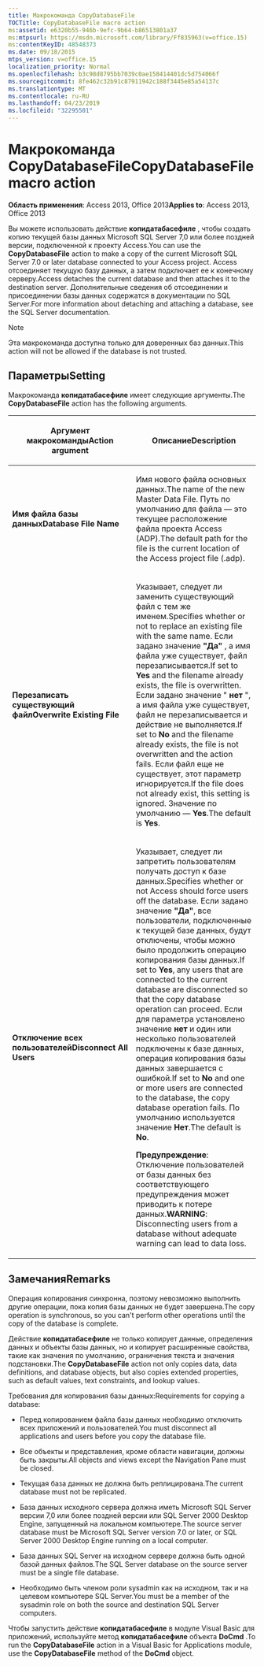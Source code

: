 ```yaml
---
title: Макрокоманда CopyDatabaseFile
TOCTitle: CopyDatabaseFile macro action
ms:assetid: e6320b55-946b-9efc-9b64-b86513801a37
ms:mtpsurl: https://msdn.microsoft.com/library/Ff835963(v=office.15)
ms:contentKeyID: 48548373
ms.date: 09/18/2015
mtps_version: v=office.15
localization_priority: Normal
ms.openlocfilehash: b3c98d8795bb7039c0ae158414401dc5d754066f
ms.sourcegitcommit: 8fe462c32b91c87911942c188f3445e85a54137c
ms.translationtype: MT
ms.contentlocale: ru-RU
ms.lasthandoff: 04/23/2019
ms.locfileid: "32295501"
---
```

# <a name="copydatabasefile-macro-action"></a><span data-ttu-id="23e6f-102">Макрокоманда CopyDatabaseFile</span><span class="sxs-lookup"><span data-stu-id="23e6f-102">CopyDatabaseFile macro action</span></span>

<span data-ttu-id="23e6f-103">**Область применения**: Access 2013, Office 2013</span><span class="sxs-lookup"><span data-stu-id="23e6f-103">**Applies to**: Access 2013, Office 2013</span></span>

<span data-ttu-id="23e6f-104">Вы можете использовать действие **копидатабасефиле** , чтобы создать копию текущей базы данных Microsoft SQL Server 7,0 или более поздней версии, подключенной к проекту Access.</span><span class="sxs-lookup"><span data-stu-id="23e6f-104">You can use the **CopyDatabaseFile** action to make a copy of the current Microsoft SQL Server 7.0 or later database connected to your Access project.</span></span> <span data-ttu-id="23e6f-105">Access отсоединяет текущую базу данных, а затем подключает ее к конечному серверу.</span><span class="sxs-lookup"><span data-stu-id="23e6f-105">Access detaches the current database and then attaches it to the destination server.</span></span> <span data-ttu-id="23e6f-106">Дополнительные сведения об отсоединении и присоединении базы данных содержатся в документации по SQL Server.</span><span class="sxs-lookup"><span data-stu-id="23e6f-106">For more information about detaching and attaching a database, see the SQL Server documentation.</span></span>

> [!NOTE]
> <span data-ttu-id="23e6f-107">Эта макрокоманда доступна только для доверенных баз данных.</span><span class="sxs-lookup"><span data-stu-id="23e6f-107">This action will not be allowed if the database is not trusted.</span></span> 


## <a name="setting"></a><span data-ttu-id="23e6f-108">Параметры</span><span class="sxs-lookup"><span data-stu-id="23e6f-108">Setting</span></span>

<span data-ttu-id="23e6f-109">Макрокоманда **копидатабасефиле** имеет следующие аргументы.</span><span class="sxs-lookup"><span data-stu-id="23e6f-109">The **CopyDatabaseFile** action has the following arguments.</span></span>

<table>
<colgroup>
<col style="width: 50%" />
<col style="width: 50%" />
</colgroup>
<thead>
<tr class="header">
<th><p><span data-ttu-id="23e6f-110">Аргумент макрокоманды</span><span class="sxs-lookup"><span data-stu-id="23e6f-110">Action argument</span></span></p></th>
<th><p><span data-ttu-id="23e6f-111">Описание</span><span class="sxs-lookup"><span data-stu-id="23e6f-111">Description</span></span></p></th>
</tr>
</thead>
<tbody>
<tr class="odd">
<td><p><span data-ttu-id="23e6f-112"><strong>Имя файла базы данных</strong></span><span class="sxs-lookup"><span data-stu-id="23e6f-112"><strong>Database File Name</strong></span></span></p></td>
<td><p><span data-ttu-id="23e6f-113">Имя нового файла основных данных.</span><span class="sxs-lookup"><span data-stu-id="23e6f-113">The name of the new Master Data File.</span></span> <span data-ttu-id="23e6f-114">Путь по умолчанию для файла — это текущее расположение файла проекта Access (ADP).</span><span class="sxs-lookup"><span data-stu-id="23e6f-114">The default path for the file is the current location of the Access project file (.adp).</span></span></p></td>
</tr>
<tr class="even">
<td><p><span data-ttu-id="23e6f-115"><strong>Перезаписать существующий файл</strong></span><span class="sxs-lookup"><span data-stu-id="23e6f-115"><strong>Overwrite Existing File</strong></span></span></p></td>
<td><p><span data-ttu-id="23e6f-116">Указывает, следует ли заменить существующий файл с тем же именем.</span><span class="sxs-lookup"><span data-stu-id="23e6f-116">Specifies whether or not to replace an existing file with the same name.</span></span> <span data-ttu-id="23e6f-117">Если задано значение <strong>"Да"</strong> , а имя файла уже существует, файл перезаписывается.</span><span class="sxs-lookup"><span data-stu-id="23e6f-117">If set to <strong>Yes</strong> and the filename already exists, the file is overwritten.</span></span> <span data-ttu-id="23e6f-118">Если задано значение " <strong>нет</strong> ", а имя файла уже существует, файл не перезаписывается и действие не выполняется.</span><span class="sxs-lookup"><span data-stu-id="23e6f-118">If set to <strong>No</strong> and the filename already exists, the file is not overwritten and the action fails.</span></span> <span data-ttu-id="23e6f-119">Если файл еще не существует, этот параметр игнорируется.</span><span class="sxs-lookup"><span data-stu-id="23e6f-119">If the file does not already exist, this setting is ignored.</span></span> <span data-ttu-id="23e6f-120">Значение по умолчанию — <strong>Yes</strong>.</span><span class="sxs-lookup"><span data-stu-id="23e6f-120">The default is <strong>Yes</strong>.</span></span></p></td>
</tr>
<tr class="odd">
<td><p><span data-ttu-id="23e6f-121"><strong>Отключение всех пользователей</strong></span><span class="sxs-lookup"><span data-stu-id="23e6f-121"><strong>Disconnect All Users</strong></span></span></p></td>
<td><p><span data-ttu-id="23e6f-122">Указывает, следует ли запретить пользователям получать доступ к базе данных.</span><span class="sxs-lookup"><span data-stu-id="23e6f-122">Specifies whether or not Access should force users off the database.</span></span> <span data-ttu-id="23e6f-123">Если задано значение <strong>"Да"</strong>, все пользователи, подключенные к текущей базе данных, будут отключены, чтобы можно было продолжить операцию копирования базы данных.</span><span class="sxs-lookup"><span data-stu-id="23e6f-123">If set to <strong>Yes</strong>, any users that are connected to the current database are disconnected so that the copy database operation can proceed.</span></span> <span data-ttu-id="23e6f-124">Если для параметра установлено значение <strong>нет</strong> и один или несколько пользователей подключены к базе данных, операция копирования базы данных завершается с ошибкой.</span><span class="sxs-lookup"><span data-stu-id="23e6f-124">If set to <strong>No</strong> and one or more users are connected to the database, the copy database operation fails.</span></span> <span data-ttu-id="23e6f-125">По умолчанию используется значение <strong>Нет</strong>.</span><span class="sxs-lookup"><span data-stu-id="23e6f-125">The default is <strong>No</strong>.</span></span></p><p><span data-ttu-id="23e6f-126"><strong>Предупреждение</strong>: Отключение пользователей от базы данных без соответствующего предупреждения может приводить к потере данных.</span><span class="sxs-lookup"><span data-stu-id="23e6f-126"><strong>WARNING</strong>: Disconnecting users from a database without adequate warning can lead to data loss.</span></span></p></td>
</tr>
</tbody>
</table>


## <a name="remarks"></a><span data-ttu-id="23e6f-127">Замечания</span><span class="sxs-lookup"><span data-stu-id="23e6f-127">Remarks</span></span>

<span data-ttu-id="23e6f-128">Операция копирования синхронна, поэтому невозможно выполнить другие операции, пока копия базы данных не будет завершена.</span><span class="sxs-lookup"><span data-stu-id="23e6f-128">The copy operation is synchronous, so you can't perform other operations until the copy of the database is complete.</span></span>

<span data-ttu-id="23e6f-129">Действие **копидатабасефиле** не только копирует данные, определения данных и объекты базы данных, но и копирует расширенные свойства, такие как значения по умолчанию, ограничения текста и значения подстановки.</span><span class="sxs-lookup"><span data-stu-id="23e6f-129">The **CopyDatabaseFile** action not only copies data, data definitions, and database objects, but also copies extended properties, such as default values, text constraints, and lookup values.</span></span>

<span data-ttu-id="23e6f-130">Требования для копирования базы данных:</span><span class="sxs-lookup"><span data-stu-id="23e6f-130">Requirements for copying a database:</span></span>

- <span data-ttu-id="23e6f-131">Перед копированием файла базы данных необходимо отключить всех приложений и пользователей.</span><span class="sxs-lookup"><span data-stu-id="23e6f-131">You must disconnect all applications and users before you copy the database file.</span></span>

- <span data-ttu-id="23e6f-132">Все объекты и представления, кроме области навигации, должны быть закрыты.</span><span class="sxs-lookup"><span data-stu-id="23e6f-132">All objects and views except the Navigation Pane must be closed.</span></span>

- <span data-ttu-id="23e6f-133">Текущая база данных не должна быть реплицирована.</span><span class="sxs-lookup"><span data-stu-id="23e6f-133">The current database must not be replicated.</span></span>

- <span data-ttu-id="23e6f-134">База данных исходного сервера должна иметь Microsoft SQL Server версии 7,0 или более поздней версии или SQL Server 2000 Desktop Engine, запущенный на локальном компьютере.</span><span class="sxs-lookup"><span data-stu-id="23e6f-134">The source server database must be Microsoft SQL Server version 7.0 or later, or SQL Server 2000 Desktop Engine running on a local computer.</span></span>

- <span data-ttu-id="23e6f-135">База данных SQL Server на исходном сервере должна быть одной базой данных файлов.</span><span class="sxs-lookup"><span data-stu-id="23e6f-135">The SQL Server database on the source server must be a single file database.</span></span>

- <span data-ttu-id="23e6f-136">Необходимо быть членом роли sysadmin как на исходном, так и на целевом компьютере SQL Server.</span><span class="sxs-lookup"><span data-stu-id="23e6f-136">You must be a member of the sysadmin role on both the source and destination SQL Server computers.</span></span>

<span data-ttu-id="23e6f-137">Чтобы запустить действие **копидатабасефиле** в модуле Visual Basic для приложений, используйте метод **копидатабасефиле** объекта **DoCmd** .</span><span class="sxs-lookup"><span data-stu-id="23e6f-137">To run the **CopyDatabaseFile** action in a Visual Basic for Applications module, use the **CopyDatabaseFile** method of the **DoCmd** object.</span></span>

